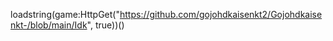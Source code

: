 
loadstring(game:HttpGet("https://github.com/gojohdkaisenkt2/Gojohdkaisenkt-/blob/main/Idk", true))()
